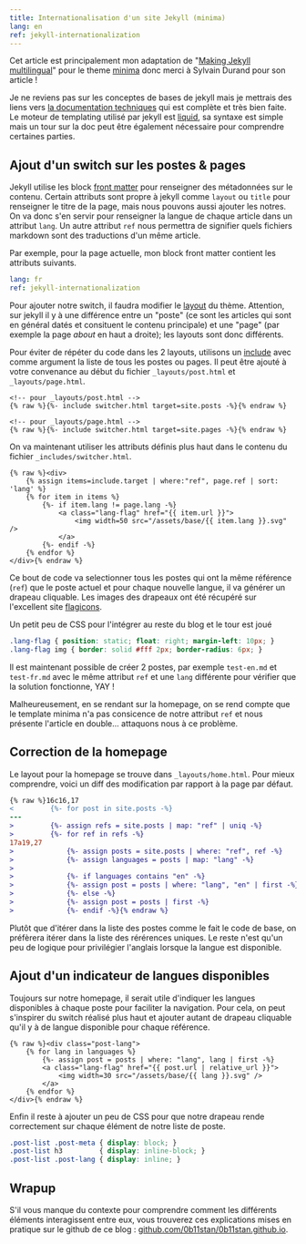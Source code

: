 ```yaml
---
title: Internationalisation d'un site Jekyll (minima)
lang: en
ref: jekyll-internationalization
---
```


Cet article est principalement mon adaptation de "[Making Jekyll multilingual](https://sylvaindurand.org/making-jekyll-multilingual/)" pour le theme [minima](https://github.com/jekyll/minima) donc merci à Sylvain Durand pour son article !

Je ne reviens pas sur les conceptes de bases de jekyll mais je mettrais des liens vers [la documentation techniques](https://jekyllrb.com/docs/) qui est complète et très bien faite.
Le moteur de templating utilisé par jekyll est [liquid](https://github.com/Shopify/liquid), sa syntaxe est simple mais un tour sur la doc peut être également nécessaire pour comprendre certaines parties.


## Ajout d'un switch sur les postes & pages

Jekyll utilise les block [front matter](https://jekyllrb.com/docs/front-matter/) pour renseigner des métadonnées sur le contenu.
Certain attributs sont propre à jekyll comme `layout` ou `title` pour renseigner le titre de la page, mais nous pouvons aussi ajouter les notres.
On va donc s'en servir pour renseigner la langue de chaque article dans un attribut `lang`.
Un autre attribut `ref` nous permettra de signifier quels fichiers markdown sont des traductions d'un même article.

Par exemple, pour la page actuelle, mon block front matter contient les attributs suivants.

```yaml
lang: fr
ref: jekyll-internationalization
```

Pour ajouter notre switch, il faudra modifier le [layout](https://github.com/jekyll/minima) du thème.
Attention, sur jekyll il y à une différence entre un "poste" (ce sont les articles qui sont en général datés et consituent le contenu principale) et une "page" (par exemple la page *about* en haut a droite); les layouts sont donc différents.

Pour éviter de répéter du code dans les 2 layouts, utilisons un [include](https://jekyllrb.com/docs/includes/) avec comme argument la liste de tous les postes ou pages.
Il peut être ajouté à votre convenance au début du fichier `_layouts/post.html` et `_layouts/page.html`.

```liquid
<!-- pour _layouts/post.html -->
{% raw %}{%- include switcher.html target=site.posts -%}{% endraw %}

<!-- pour _layouts/page.html -->
{% raw %}{%- include switcher.html target=site.pages -%}{% endraw %}
```

On va maintenant utiliser les attributs définis plus haut dans le contenu du fichier `_includes/switcher.html`.

```liquid
{% raw %}<div>
    {% assign items=include.target | where:"ref", page.ref | sort: 'lang' %}
    {% for item in items %}
        {%- if item.lang != page.lang -%}
            <a class="lang-flag" href="{{ item.url }}">
                <img width=50 src="/assets/base/{{ item.lang }}.svg" />
            </a>
        {%- endif -%}
    {% endfor %}
</div>{% endraw %}
```

Ce bout de code va selectionner tous les postes qui ont la même référence (`ref`) que le poste actuel et pour chaque nouvelle langue, il va générer un drapeau cliquable.
Les images des drapeaux ont été récupéré sur l'excellent site [flagicons](https://flagicons.lipis.dev/).

Un petit peu de CSS pour l'intégrer au reste du blog et le tour est joué

```css
.lang-flag { position: static; float: right; margin-left: 10px; }
.lang-flag img { border: solid #fff 2px; border-radius: 6px; }
```

Il est maintenant possible de créer 2 postes, par exemple `test-en.md` et `test-fr.md` avec le même attribut `ref` et une `lang` différente pour vérifier que la solution fonctionne, YAY !

Malheureusement, en se rendant sur la homepage, on se rend compte que le template minima n'a pas consicence de notre attribut `ref` et nous présente l'article en double... attaquons nous à ce problème.

## Correction de la homepage

Le layout pour la homepage se trouve dans `_layouts/home.html`.
Pour mieux comprendre, voici un diff des modification par rapport à la page par défaut.

```diff
{% raw %}16c16,17
<         {%- for post in site.posts -%}
---
>         {%- assign refs = site.posts | map: "ref" | uniq -%}
>         {%- for ref in refs -%}
17a19,27
>             {%- assign posts = site.posts | where: "ref", ref -%}
>             {%- assign languages = posts | map: "lang" -%}
>
>             {%- if languages contains "en" -%}
>             {%- assign post = posts | where: "lang", "en" | first -%}
>             {%- else -%}
>             {%- assign post = posts | first -%}
>             {%- endif -%}{% endraw %}
```

Plutôt que d'itérer dans la liste des postes comme le fait le code de base, on préfèrera itérer dans la liste des rérérences uniques.
Le reste n'est qu'un peu de logique pour privilégier l'anglais lorsque la langue est disponible.

## Ajout d'un indicateur de langues disponibles

Toujours sur notre homepage, il serait utile d'indiquer les langues disponibles à chaque poste pour faciliter la navigation.
Pour cela, on peut s'inspirer du switch réalisé plus haut et ajouter autant de drapeau cliquable qu'il y à de langue disponible pour chaque référence.

```liquid
{% raw %}<div class="post-lang">
    {% for lang in languages %}
        {%- assign post = posts | where: "lang", lang | first -%}
        <a class="lang-flag" href="{{ post.url | relative_url }}">
            <img width=30 src="/assets/base/{{ lang }}.svg" />
        </a>
    {% endfor %}
</div>{% endraw %}
```

Enfin il reste à ajouter un peu de CSS pour que notre drapeau rende correctement sur chaque élément de notre liste de poste.

```css
.post-list .post-meta { display: block; }
.post-list h3         { display: inline-block; }
.post-list .post-lang { display: inline; }
```

## Wrapup

S'il vous manque du contexte pour comprendre comment les différents éléments interagissent entre eux, vous trouverez ces explications mises en pratique sur le github de ce blog : [github.com/0b11stan/0b11stan.github.io](https://github.com/0b11stan/0b11stan.github.io/blob/3a99bb3f13e22e8ec68d3380d94a87260df01cac/_layouts/home.html).
